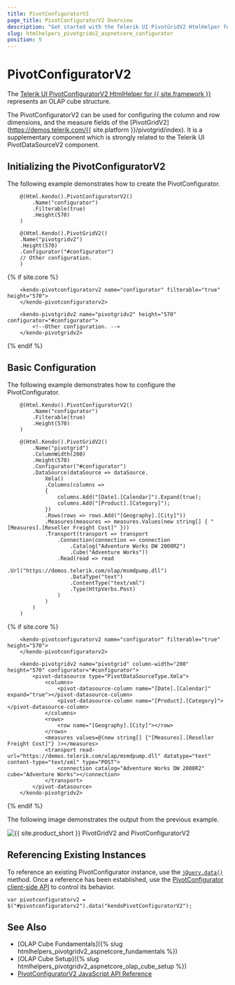 ```yaml
---
title: PivotConfiguratorV2
page_title: PivotConfiguratorV2 Overview
description: "Get started with the Telerik UI PivotGridV2 HtmlHelper for {{ site.framework }} and learn how to create and configure the PivotConfiguratorV2 Configurator."
slug: htmlhelpers_pivotgridv2_aspnetcore_configurator
position: 5
---
```


# PivotConfiguratorV2

The [Telerik UI PivotConfiguratorV2 HtmlHelper for {{ site.framework }}](/api/pivotconfigurator) represents an OLAP cube structure.

The PivotConfiguratorV2 can be used for configuring the column and row dimensions, and the measure fields of the [PivotGridV2](https://demos.telerik.com/{{ site.platform }}/pivotgrid/index). It is a supplementary component which is strongly related to the Telerik UI PivotDataSourceV2 component.

## Initializing the PivotConfiguratorV2

The following example demonstrates how to create the PivotConfigurator.

```HtmlHelper
    @(Html.Kendo().PivotConfiguratorV2()
        .Name("configurator")
        .Filterable(true)
        .Height(570)
    )

    @(Html.Kendo().PivotGridV2()
    .Name("pivotgridv2")
    .Height(570)
    .Configurator("#configurator")
    // Other configuration.
    )
```
{% if site.core %}
```TagHelper
    <kendo-pivotconfiguratorv2 name="configurator" filterable="true" height="570">
    </kendo-pivotconfiguratorv2>

    <kendo-pivotgridv2 name="pivotgridv2" height="570" configurator="#configurator">
        <!--Other configuration. -->
    </kendo-pivotgridv2>
```
{% endif %}

## Basic Configuration

The following example demonstrates how to configure the PivotConfigurator.

```HtmlHelper
    @(Html.Kendo().PivotConfiguratorV2()
        .Name("configurator")
        .Filterable(true)
        .Height(570)
    )

    @(Html.Kendo().PivotGridV2()
        .Name("pivotgrid")
        .ColumnWidth(200)
        .Height(570)
        .Configurator("#configurator")
        .DataSource(dataSource => dataSource.
            Xmla()
            .Columns(columns =>
            {
                columns.Add("[Date].[Calendar]").Expand(true);
                columns.Add("[Product].[Category]");
            })
            .Rows(rows => rows.Add("[Geography].[City]"))
            .Measures(measures => measures.Values(new string[] { "[Measures].[Reseller Freight Cost]" }))
            .Transport(transport => transport
                .Connection(connection => connection
                    .Catalog("Adventure Works DW 2008R2")
                    .Cube("Adventure Works"))
                .Read(read => read
                    .Url("https://demos.telerik.com/olap/msmdpump.dll")
                    .DataType("text")
                    .ContentType("text/xml")
                    .Type(HttpVerbs.Post)
                )
            )
        )
    )
```
{% if site.core %}
```TagHelper
    <kendo-pivotconfiguratorv2 name="configurator" filterable="true" height="570">
    </kendo-pivotconfiguratorv2>

    <kendo-pivotgridv2 name="pivotgrid" column-width="200" height="570" configurator="#configurator">
        <pivot-datasource type="PivotDataSourceType.Xmla">
            <columns>
                <pivot-datasource-column name="[Date].[Calendar]" expand="true"></pivot-datasource-column>
                <pivot-datasource-column name="[Product].[Category]"></pivot-datasource-column>
            </columns>
            <rows>
                <row name="[Geography].[City]"></row>
            </rows>
            <measures values=@(new string[] {"[Measures].[Reseller Freight Cost]"} )></measures>
            <transport read-url="https://demos.telerik.com/olap/msmdpump.dll" datatype="text" content-type="text/xml" type="POST">
                <connection catalog="Adventure Works DW 2008R2" cube="Adventure Works"></connection>
            </transport>
        </pivot-datasource>
    </kendo-pivotgridv2>
```
{% endif %}

The following image demonstrates the output from the previous example.

![{{ site.product_short }} PivotGridV2 and PivotConfiguratorV2](../images/pivotconfiguratorv2.png)

## Referencing Existing Instances

To reference an existing PivotConfigurator instance, use the [`jQuery.data()`](http://api.jquery.com/jQuery.data/) method. Once a reference has been established, use the [PivotConfigurator client-side API](https://docs.telerik.com/kendo-ui/api/javascript/ui/pivotconfiguratorv2#methods) to control its behavior.

```JS
var pivotconfiguratorv2 = $("#pivotconfiguratorv2").data("kendoPivotConfiguratorV2");
```

## See Also

* [OLAP Cube Fundamentals]({% slug htmlhelpers_pivotgridv2_aspnetcore_fundamentals %})
* [OLAP Cube Setup]({% slug htmlhelpers_pivotgridv2_aspnetcore_olap_cube_setup %})
* [PivotConfiguratorV2 JavaScript API Reference](https://docs.telerik.com/kendo-ui/api/javascript/ui/pivotconfiguratorv2)
